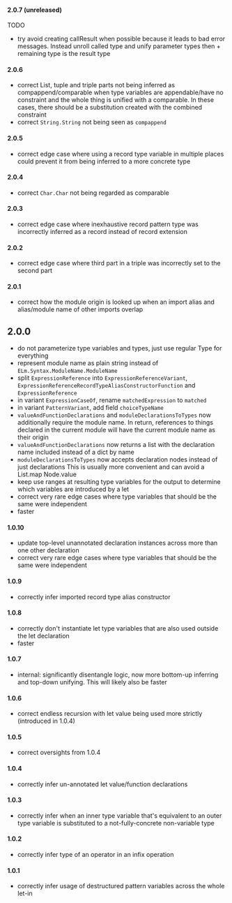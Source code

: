 #### 2.0.7 (unreleased)
TODO
- try avoid creating callResult when possible because it leads to bad error messages.
  Instead unroll called type and unify parameter types then + remaining type is the result type

#### 2.0.6
- correct List, tuple and triple parts not being inferred as compappend/comparable when type variables are appendable/have no constraint and the whole thing is unified with a comparable. In these cases, there should be a substitution created with the combined constraint
- correct `String.String` not being seen as `compappend`

#### 2.0.5
- correct edge case where using a record type variable in multiple places could prevent it from being inferred to a more concrete type

#### 2.0.4
- correct `Char.Char` not being regarded as comparable

#### 2.0.3
- correct edge case where inexhaustive record pattern type was incorrectly inferred as a record instead of record extension

#### 2.0.2
- correct edge case where third part in a triple was incorrectly set to the second part

#### 2.0.1
- correct how the module origin is looked up when an import alias and alias/module name of other imports overlap

## 2.0.0
- do not parameterize type variables and types, just use regular Type for everything
- represent module name as plain string instead of `ELm.Syntax.ModuleName.ModuleName`
- split `ExpressionReference` into `ExpressionReferenceVariant`, `ExpressionReferenceRecordTypeAliasConstructorFunction` and `ExpressionReference`
- in variant `ExpressionCaseOf`, rename `matchedExpression` to `matched`
- in variant `PatternVariant`, add field `choiceTypeName`
- `valueAndFunctionDeclarations` and `moduleDeclarationsToTypes` now additionally require the module name. In return, references to things declared in the current module will have the current module name as their origin
- `valueAndFunctionDeclarations` now returns a list with the declaration name included instead of a dict by name
- `moduleDeclarationsToTypes` now accepts declaration nodes instead of just declarations
  This is usually more convenient and can avoid a List.map Node.value
- keep use ranges at resulting type variables for the output
  to determine which variables are introduced by a let
- correct very rare edge cases where type variables that should be the same were independent
- faster

#### 1.0.10
- update top-level unannotated declaration instances across more than one other declaration
- correct very rare edge cases where type variables that should be the same were independent

#### 1.0.9
- correctly infer imported record type alias constructor

#### 1.0.8
- correctly don't instantiate let type variables that are also used outside the let declaration
- faster

#### 1.0.7
- internal: significantly disentangle logic, now more bottom-up inferring and top-down unifying.
  This will likely also be faster

#### 1.0.6
- correct endless recursion with let value being used more strictly (introduced in 1.0.4)

#### 1.0.5
- correct oversights from 1.0.4

#### 1.0.4
- correctly infer un-annotated let value/function declarations

#### 1.0.3
- correctly infer when an inner type variable that's equivalent to an outer type variable is substituted to a not-fully-concrete non-variable type

#### 1.0.2
- correctly infer type of an operator in an infix operation

#### 1.0.1
- correctly infer usage of destructured pattern variables across the whole let-in
